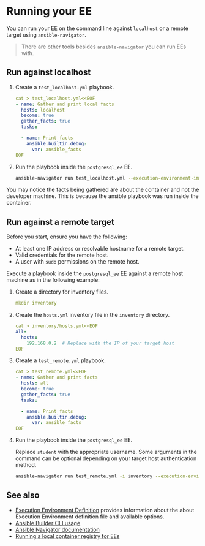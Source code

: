 # Running your EE

You can run your EE on the command line against `localhost` or a remote target using `ansible-navigator`.

> There are other tools besides `ansible-navigator` you can run EEs with.

## Run against localhost

1.  Create a `test_localhost.yml` playbook.

    ``` yaml
    cat > test_localhost.yml<<EOF
    - name: Gather and print local facts
      hosts: localhost
      become: true
      gather_facts: true
      tasks:

      - name: Print facts
        ansible.builtin.debug:
          var: ansible_facts
    EOF
    ```

2.  Run the playbook inside the `postgresql_ee` EE.

    ``` bash
    ansible-navigator run test_localhost.yml --execution-environment-image postgresql_ee --mode stdout --pull-policy missing --container-options='--user=0'
    ```

You may notice the facts being gathered are about the container and not the developer machine.
This is because the ansible playbook was run inside the container.

## Run against a remote target

Before you start, ensure you have the following:

  * At least one IP address or resolvable hostname for a remote target.
  * Valid credentials for the remote host.
  * A user with `sudo` permissions on the remote host.

Execute a playbook inside the `postgresql_ee` EE against a remote host machine as in the following example:

1. Create a directory for inventory files.

    ``` yaml
    mkdir inventory
    ```

2. Create the `hosts.yml` inventory file in the `inventory` directory.

    ``` yaml
    cat > inventory/hosts.yml<<EOF
    all:
      hosts:
        192.168.0.2  # Replace with the IP of your target host
    EOF
    ```

3. Create a `test_remote.yml` playbook.

    ``` yaml
    cat > test_remote.yml<<EOF
    - name: Gather and print facts
      hosts: all
      become: true
      gather_facts: true
      tasks:

      - name: Print facts
        ansible.builtin.debug:
          var: ansible_facts
    EOF
    ```

4. Run the playbook inside the `postgresql_ee` EE.

    Replace `student` with the appropriate username.
    Some arguments in the command can be optional depending on your target host authentication method.

    ``` bash
    ansible-navigator run test_remote.yml -i inventory --execution-environment-image postgresql_ee:latest --mode stdout --pull-policy missing --enable-prompts -u student -k -K
    ```

## See also

- [Execution Environment Definition](https://ansible-builder.readthedocs.io/en/stable/definition/) provides information about the about Execution Environment definition file and available options.
- [Ansible Builder CLI usage](https://ansible-builder.readthedocs.io/en/stable/usage/)
- [Ansible Navigator documentation](https://ansible-navigator.readthedocs.io/)
- [Running a local container registry for EEs](https://forum.ansible.com/t/running-local-container-registry-for-execution-environments/206)
